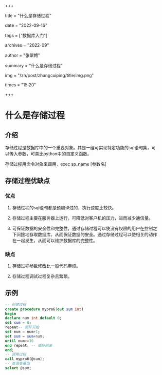 +++

title = "什么是存储过程" 

date = "2022-09-16" 

tags = ["数据库入门"] 

archives = "2022-09" 

author = "张翠娉" 

summary = "什么是存储过程"

img = "/zh/post/zhangcuiping/title/img.png" 

times = "15:20"

+++

# 什么是存储过程



## **介绍**

存储过程是数据库中的一个重要对象。其是一组可实现特定功能的sql语句集，可以传入参数，可类比python中的自定义函数。

存储过程用命令对象来调用，exec sp_name [参数名]

## 存储过程优缺点

### 优点

1. 存储过程的sql语句都是预编译过的，执行速度比较快。

2. 存储过程主要在服务器上运行，可降低对客户机的压力，进而减少通信量。

3. 可保证数据的安全性和完整性。通过存储过程可以使没有权限的用户在控制之下间接地存取数据库，从而保证数据的安全。通过存储过程可以使相关的动作在一起发生，从而可以维护数据库的完整性。

### 缺点

1. 存储过程参数修改比一般代码麻烦。

2. 存储过程调试过程复杂且繁琐。

## 示例

```sql
-- 创建过程
create procedure mypro6(out sum int)
begin
declare num int default 0;
set sum = 0;
repeat-- 循环开始
set num = num+1;
set sum = sum+num;
until num>=10
end repeat; -- 循环结束
end;
-- 调用过程
call mypro6(@sum);
-- 查询变量值
select @sum;
```